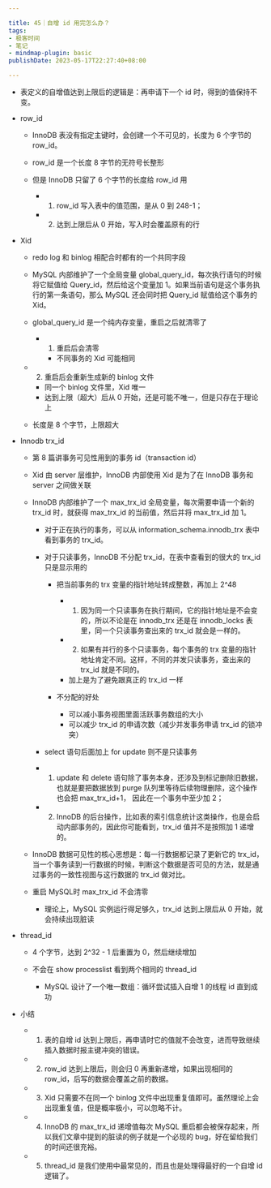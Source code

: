 ```yaml
---

title: 45｜自增 id 用完怎么办？
tags:
- 极客时间
- 笔记
- mindmap-plugin: basic
publishDate: 2023-05-17T22:27:40+08:00

---
```


- 表定义的自增值达到上限后的逻辑是：再申请下一个 id 时，得到的值保持不变。
- row_id

  - InnoDB 表没有指定主键时，会创建一个不可见的，长度为 6 个字节的 row_id。
  - row_id 是一个长度 8 字节的无符号长整形
  - 但是 InnoDB 只留了 6 个字节的长度给 row_id 用

    - 1. row_id 写入表中的值范围，是从 0 到 248-1；
    - 2. 达到上限后从 0 开始，写入时会覆盖原有的行

- Xid

  - redo log 和 binlog 相配合时都有的一个共同字段
  - MySQL 内部维护了一个全局变量 global_query_id，每次执行语句的时候将它赋值给 Query_id，然后给这个变量加 1。如果当前语句是这个事务执行的第一条语句，那么 MySQL 还会同时把 Query_id 赋值给这个事务的 Xid。
  - global_query_id 是一个纯内存变量，重启之后就清零了

    - 1. 重启后会清零

      - 不同事务的 Xid 可能相同

  - 2. 重启后会重新生成新的 binlog 文件

    - 同一个 binlog 文件里，Xid 唯一
    - 达到上限（超大）后从 0 开始，还是可能不唯一，但是只存在于理论上

  - 长度是 8 个字节，上限超大

- Innodb trx_id

  - 第 8 篇讲事务可见性用到的事务 id（transaction id）
  - Xid 由 server 层维护，InnoDB 内部使用 Xid 是为了在 InnoDB 事务和 server 之间做关联
  - InnoDB 内部维护了一个 max_trx_id 全局变量，每次需要申请一个新的 trx_id 时，就获得 max_trx_id 的当前值，然后并将 max_trx_id 加 1。

    - 对于正在执行的事务，可以从 information_schema.innodb_trx 表中看到事务的 trx_id。
    - 对于只读事务，InnoDB 不分配 trx_id，在表中查看到的很大的 trx_id 只是显示用的

      - 把当前事务的 trx 变量的指针地址转成整数，再加上 2^48

        - 1. 因为同一个只读事务在执行期间，它的指针地址是不会变的，所以不论是在 innodb_trx 还是在 innodb_locks 表里，同一个只读事务查出来的 trx_id 就会是一样的。
        - 2. 如果有并行的多个只读事务，每个事务的 trx 变量的指针地址肯定不同。这样，不同的并发只读事务，查出来的 trx_id 就是不同的。
        - 加上是为了避免跟真正的 trx_id 一样

      - 不分配的好处

        - 可以减小事务视图里面活跃事务数组的大小
        - 可以减少 trx_id 的申请次数（减少并发事务申请 trx_id 的锁冲突）

    - select 语句后面加上 for update 则不是只读事务
    - 1. update 和 delete 语句除了事务本身，还涉及到标记删除旧数据，也就是要把数据放到 purge 队列里等待后续物理删除，这个操作也会把 max_trx_id+1， 因此在一个事务中至少加 2；
    - 2. InnoDB 的后台操作，比如表的索引信息统计这类操作，也是会启动内部事务的，因此你可能看到，trx_id 值并不是按照加 1 递增的。

  - InnoDB 数据可见性的核心思想是：每一行数据都记录了更新它的 trx_id，当一个事务读到一行数据的时候，判断这个数据是否可见的方法，就是通过事务的一致性视图与这行数据的 trx_id 做对比。
  - 重启 MySQL时 max_trx_id 不会清零

    - 理论上，MySQL 实例运行得足够久，trx_id 达到上限后从 0 开始，就会持续出现脏读

- thread_id

  - 4 个字节，达到 2^32 - 1 后重置为 0，然后继续增加
  - 不会在 show processlist 看到两个相同的 thread_id

    - MySQL 设计了一个唯一数组：循环尝试插入自增 1 的线程 id 直到成功

- 小结

  - 1. 表的自增 id 达到上限后，再申请时它的值就不会改变，进而导致继续插入数据时报主键冲突的错误。
  - 2. row_id 达到上限后，则会归 0 再重新递增，如果出现相同的 row_id，后写的数据会覆盖之前的数据。
  - 3. Xid 只需要不在同一个 binlog 文件中出现重复值即可。虽然理论上会出现重复值，但是概率极小，可以忽略不计。
  - 4. InnoDB 的 max_trx_id 递增值每次 MySQL 重启都会被保存起来，所以我们文章中提到的脏读的例子就是一个必现的 bug，好在留给我们的时间还很充裕。
  - 5. thread_id 是我们使用中最常见的，而且也是处理得最好的一个自增 id 逻辑了。
